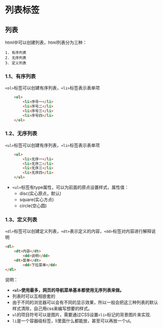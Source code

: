 # 列表标签

## 列表

html中可以创建列表，html列表分为三种：

    1. 有序列表
    2. 无序列表
    3. 定义列表

### 1.1、有序列表

`<ol>`标签可以创建有序列表，`<li>`标签表示表单项

````html
    <ol>
        <li>序号一</li>
        <li>序号二</li>
        <li>序号三</li>
        <li>序号四</li>
    </ol>
````

### 1.2、无序列表

`<ul>`标签可以创建有序列表，`<li>`标签表示表单项

````html
    <ul>
        <li>无序一</li>
        <li>无序二</li>
        <li>无序三</li>
        <li>无序四</li>
    </ul>
````

- `<ul>`标签有type属性，可以为前面的原点设置样式，属性值：
  - disc(实心原点，默认)
  - square(实心方点)
  - circle(空心圆)

### 1.3、定义列表

`<dl>`标签可以创建定义列表，`<dt>`表示定义的内容，`<dd>`标签对内容进行解释说明

````html
<dl>
    <dt>内容</dt>
        <dd>说明</dd>
    <dt>菜单</dt>
        <dd>下拉菜单</dd>
</dl>
````

说明：

- **`<ul>`使用最多，网页的导航菜单基本都使用无序列表来做。**
- 列表时可以互相嵌套的
- 由于不同的浏览器可以会有不同的显示效果，所以一般会把这三种列表的默认样式清除，自己用css来编写想要的样式。
- `ul`的项目符号可以是图片，需要通过CSS设置`<li>`标记的背景图片来实现.
- `li`是一个容器级标签，li里面什么都能放，甚至可以再放一个ul。

